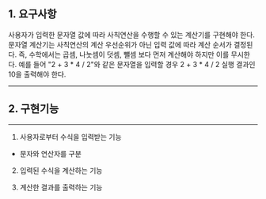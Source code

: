## 1. 요구사항
사용자가 입력한 문자열 값에 따라 사칙연산을 수행할 수 있는 계산기를 구현해야 한다.
문자열 계산기는 사칙연산의 계산 우선순위가 아닌 입력 값에 따라 계산 순서가 결정된다.
즉, 수학에서는 곱셈, 나눗셈이 덧셈, 뺄셈 보다 먼저 계산해야 하지만 이를 무시한다.
예를 들어 "2 + 3 * 4 / 2"와 같은 문자열을 입력할 경우 2 + 3 * 4 / 2 실행 결과인
10을 출력해야 한다.

---
## 2. 구현기능

---
1. 사용자로부터 수식을 입력받는 기능
  - 문자와 연산자를 구분

2. 입력된 수식을 계산하는 기능

3. 계산한 결과를 출력하는 기능
